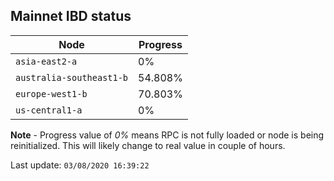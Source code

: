 ## **Mainnet** IBD status


Node | Progress
--- | ---
`asia-east2-a` | 0%
`australia-southeast1-b` | 54.808%
`europe-west1-b` | 70.803%
`us-central1-a` | 0%


**Note** - Progress value of *0%* means RPC is not fully loaded or node is being reinitialized. This will likely change to real value in couple of hours.


Last update: `03/08/2020 16:39:22`
